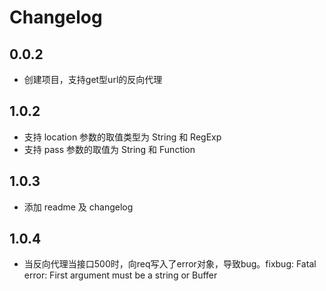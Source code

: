 # Changelog

## 0.0.2

- 创建项目，支持get型url的反向代理

## 1.0.2

- 支持 location 参数的取值类型为 String 和 RegExp
- 支持 pass 参数的取值为 String 和 Function

## 1.0.3

- 添加 readme 及 changelog

## 1.0.4

- 当反向代理当接口500时，向req写入了error对象，导致bug。fixbug: Fatal error: First argument must be a string or Buffer